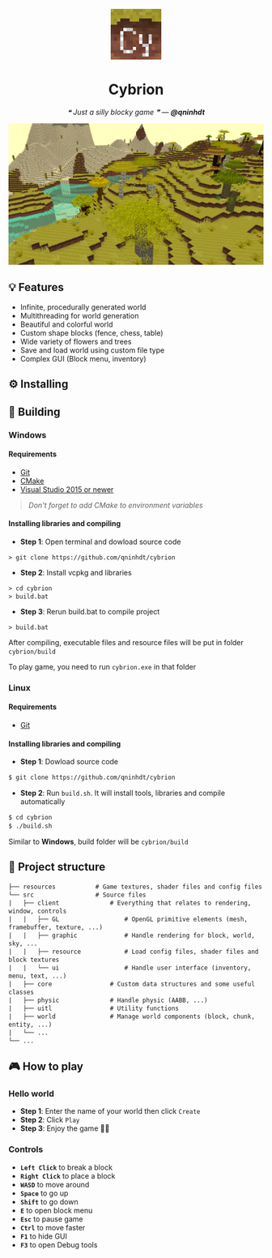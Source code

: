 <p align="center">
    <img width="100" src="./docs/icon.png" alt="Cybrion">
    <h1 align="center">Cybrion</h1>
    <p align="center"><i>❝ Just a silly blocky game ❞ — <b>@qninhdt</b></i></p>
</p>

<p align="center">
    <img src="./docs/screenshots/preview.png" alt="Cybrion preview">
</p>

## 💡 Features
- Infinite, procedurally generated world
- Multithreading for world generation
- Beautiful and colorful world
- Custom shape blocks (fence, chess, table)
- Wide variety of flowers and trees
- Save and load world using custom file type
- Complex GUI (Block menu, inventory)

## ⚙️ Installing


## 🔧 Building
### Windows
#### Requirements
- [Git](https://git-scm.com/)
- [CMake](https://cmake.org/)
- [Visual Studio 2015 or newer](https://visualstudio.microsoft.com/)

> _Don't forget to add CMake to environment variables_
#### Installing libraries and compiling
- __Step 1__: Open terminal and dowload source code
```batch
> git clone https://github.com/qninhdt/cybrion
```
- __Step 2__: Install vcpkg and libraries
```batch
> cd cybrion
> build.bat
```
- __Step 3__: Rerun build.bat to compile project
```batch
> build.bat
```

After compiling, executable files and resource files will be put in folder `cybrion/build`

To play game, you need to run `cybrion.exe` in that folder  

### Linux
#### Requirements
- [Git](https://git-scm.com/)
#### Installing libraries and compiling
- __Step 1__: Dowload source code
```bash
$ git clone https://github.com/qninhdt/cybrion
```
- __Step 2__: Run `build.sh`. It will install tools, libraries and compile automatically
```bash
$ cd cybrion
$ ./build.sh
```

Similar to __Windows__, build folder will be `cybrion/build`

## 📁 Project structure

    ├── resources           # Game textures, shader files and config files
    └── src                 # Source files
    |   ├── client              # Everything that relates to rendering, window, controls          
    |   |   ├── GL                  # OpenGL primitive elements (mesh, framebuffer, texture, ...)
    |   |   ├── graphic             # Handle rendering for block, world, sky, ...
    |   |   ├── resource            # Load config files, shader files and block textures
    |   |   └── ui                  # Handle user interface (inventory, menu, text, ...)
    |   ├── core                # Custom data structures and some useful classes
    |   ├── physic              # Handle physic (AABB, ...)
    |   ├── uitl                # Utility functions
    |   ├── world               # Manage world components (block, chunk, entity, ...)
    |   └── ...
    └── ...

## 🎮 How to play

### Hello world
- __Step 1__: Enter the name of your world then click `Create`
- __Step 2__: Click `Play`
- __Step 3__: Enjoy the game 🗿🍷

### Controls
- __`Left Click`__ to break a block
- __`Right Click`__ to place a block
- __`WASD`__ to move around
- __`Space`__ to go up
- __`Shift`__ to go down
- __`E`__ to open block menu
- __`Esc`__ to pause game
- __`Ctrl`__ to move faster
- __`F1`__ to hide GUI
- __`F3`__ to open Debug tools

